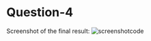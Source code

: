 # Question-4
Screenshot of the final result:
![screenshotcode](https://user-images.githubusercontent.com/89392317/142785668-83b8b9fe-c648-4b6a-996a-d8c9f5e0300f.PNG)
